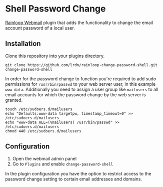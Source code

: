 Shell Password Change
=====================

[Rainloop Webmail](https://github.com/rainloop/rainloop-webmail) plugin that adds the functionality to change the email account password of a local user.

Installation
------------

Clone this repository into your plugins directory.

```
git clone https://github.com/lrdn/rainloop-change-password-shell.git change-password-shell
```

In order for the password change to function you're required to add sudo permissions for `/usr/bin/passwd` to your web server user, in this example `www-data`. Additionally you need to assign a user group like `mailusers` to all email accounts for which the password change by the web server is granted.

```
touch /etc/sudoers.d/mailusers
echo "Defaults:www-data targetpw, timestamp_timeout=0" >> /etc/sudoers.d/mailusers
echo "www-data ALL=(%mailusers) /usr/bin/passwd" >> /etc/sudoers.d/mailusers
chmod 440 /etc/sudoers.d/mailusers
```

Configuration
-------------

1. Open the webmail admin panel
2. Go to `Plugins` and enable `change-password-shell`

In the plugin configuration you have the option to restrict access to the password change setting to certain email addresses and domains.